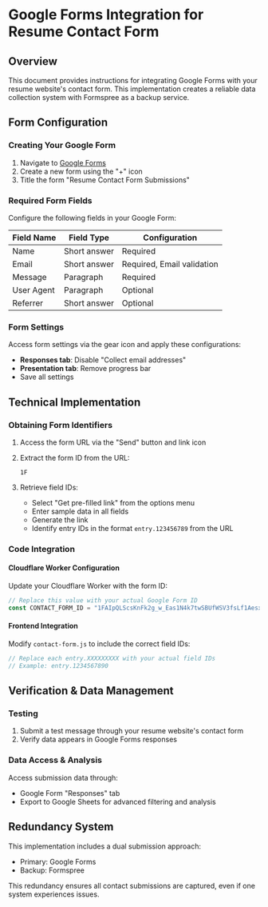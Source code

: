 # Google Forms Integration for Resume Contact Form

## Overview

This document provides instructions for integrating Google Forms with your resume website's contact form. This implementation creates a reliable data collection system with Formspree as a backup service.

## Form Configuration

### Creating Your Google Form

1. Navigate to [Google Forms](https://forms.google.com/)
2. Create a new form using the "+" icon
3. Title the form "Resume Contact Form Submissions"

### Required Form Fields

Configure the following fields in your Google Form:

| Field Name   | Field Type     | Configuration                |
|--------------|----------------|------------------------------|
| Name         | Short answer   | Required                     |
| Email        | Short answer   | Required, Email validation   |
| Message      | Paragraph      | Required                     |
| User Agent   | Paragraph      | Optional                     |
| Referrer     | Short answer   | Optional                     |

### Form Settings

Access form settings via the gear icon and apply these configurations:

- **Responses tab**: Disable "Collect email addresses"
- **Presentation tab**: Remove progress bar
- Save all settings

## Technical Implementation

### Obtaining Form Identifiers

1. Access the form URL via the "Send" button and link icon
2. Extract the form ID from the URL:
   ```
   1F
   ```

3. Retrieve field IDs:
   - Select "Get pre-filled link" from the options menu
   - Enter sample data in all fields
   - Generate the link
   - Identify entry IDs in the format `entry.123456789` from the URL

### Code Integration

#### Cloudflare Worker Configuration

Update your Cloudflare Worker with the form ID:

```js
// Replace this value with your actual Google Form ID
const CONTACT_FORM_ID = "1FAIpQLScsKnFk2g_w_Eas1N4k7twSBUfWSV3fsLf1AesxPYNKrU5gAg";
```

#### Frontend Integration

Modify `contact-form.js` to include the correct field IDs:

```js
// Replace each entry.XXXXXXXXX with your actual field IDs
// Example: entry.1234567890
```

## Verification & Data Management

### Testing

1. Submit a test message through your resume website's contact form
2. Verify data appears in Google Forms responses

### Data Access & Analysis

Access submission data through:
- Google Form "Responses" tab
- Export to Google Sheets for advanced filtering and analysis

## Redundancy System

This implementation includes a dual submission approach:

- Primary: Google Forms
- Backup: Formspree

This redundancy ensures all contact submissions are captured, even if one system experiences issues.
